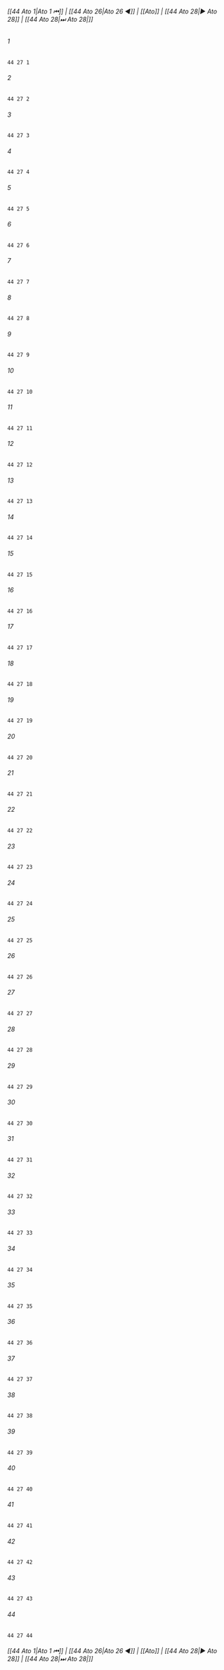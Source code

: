 
###### [[44 Ato 1|Ato 1 ⏮]] | [[44 Ato 26|Ato 26 ◀]] | [[Ato]] | [[44 Ato 28|▶ Ato 28]] | [[44 Ato 28|⏭ Ato 28|]]

###### 1
``` verse
44 27 1 
```
###### 2
``` verse
44 27 2 
```
###### 3
``` verse
44 27 3 
```
###### 4
``` verse
44 27 4 
```
###### 5
``` verse
44 27 5 
```
###### 6
``` verse
44 27 6 
```
###### 7
``` verse
44 27 7 
```
###### 8
``` verse
44 27 8 
```
###### 9
``` verse
44 27 9 
```
###### 10
``` verse
44 27 10 
```
###### 11
``` verse
44 27 11 
```
###### 12
``` verse
44 27 12 
```
###### 13
``` verse
44 27 13 
```
###### 14
``` verse
44 27 14 
```
###### 15
``` verse
44 27 15 
```
###### 16
``` verse
44 27 16 
```
###### 17
``` verse
44 27 17 
```
###### 18
``` verse
44 27 18 
```
###### 19
``` verse
44 27 19 
```
###### 20
``` verse
44 27 20 
```
###### 21
``` verse
44 27 21 
```
###### 22
``` verse
44 27 22 
```
###### 23
``` verse
44 27 23 
```
###### 24
``` verse
44 27 24 
```
###### 25
``` verse
44 27 25 
```
###### 26
``` verse
44 27 26 
```
###### 27
``` verse
44 27 27 
```
###### 28
``` verse
44 27 28 
```
###### 29
``` verse
44 27 29 
```
###### 30
``` verse
44 27 30 
```
###### 31
``` verse
44 27 31 
```
###### 32
``` verse
44 27 32 
```
###### 33
``` verse
44 27 33 
```
###### 34
``` verse
44 27 34 
```
###### 35
``` verse
44 27 35 
```
###### 36
``` verse
44 27 36 
```
###### 37
``` verse
44 27 37 
```
###### 38
``` verse
44 27 38 
```
###### 39
``` verse
44 27 39 
```
###### 40
``` verse
44 27 40 
```
###### 41
``` verse
44 27 41 
```
###### 42
``` verse
44 27 42 
```
###### 43
``` verse
44 27 43 
```
###### 44
``` verse
44 27 44 
```

###### [[44 Ato 1|Ato 1 ⏮]] | [[44 Ato 26|Ato 26 ◀]] | [[Ato]] | [[44 Ato 28|▶ Ato 28]] | [[44 Ato 28|⏭ Ato 28|]]

